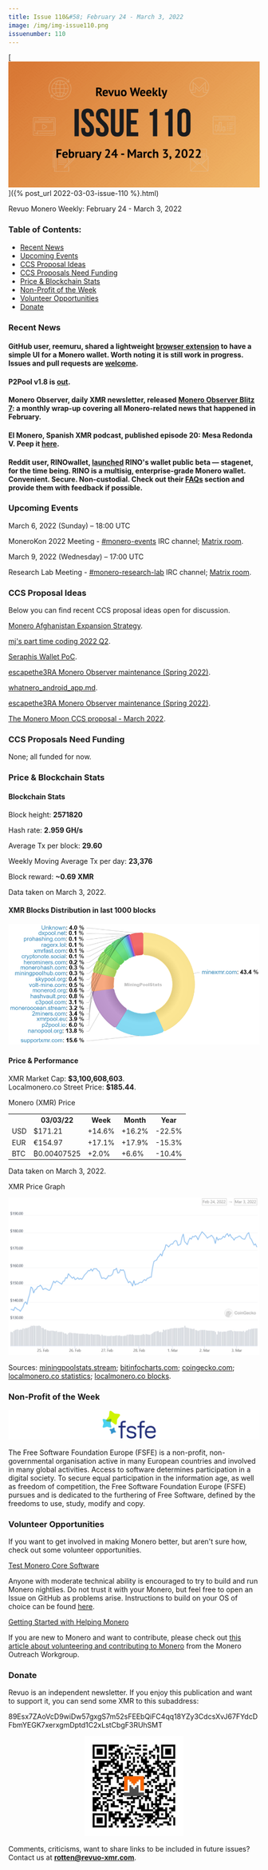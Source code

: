 ```yaml
---
title: Issue 110&#58; February 24 - March 3, 2022
image: /img/img-issue110.png
issuenumber: 110
---
```

[<img src="/img/img-issue110.png" alt="Revuo Monero Weekly #110 Slide" class="img-lead">]({% post_url 2022-03-03-issue-110 %}.html)

<p class="text-lead">Revuo Monero Weekly: February 24 - March 3, 2022</p>
<!--more-->

<h3>Table of Contents:</h3>
<ul class="contents">
    <li><a href="#news">Recent News</a></li>
    <li><a href="#events">Upcoming Events</a></li>
    <li><a href="#ideas">CCS Proposal Ideas</a></li>
    <li><a href="#proposals">CCS Proposals Need Funding</a></li>
    <li><a href="#stats">Price & Blockchain Stats</a></li>
    <li><a href="#merchant">Non-Profit of the Week</a></li>
    <li><a href="#volunteer">Volunteer Opportunities</a></li>
    <li><a href="#donate">Donate</a></li>
</ul>

<h3 id="news">Recent News</h3>

<div class="newsbyte">
    <h4>GitHub user, reemuru, shared a lightweight <a href="https://github.com/hyahatiph-labs/infosec/tree/main/himitsu" target="_blank">browser extension</a> to have a simple UI for a Monero wallet. Worth noting it is still work in progress. Issues and pull requests are <a href="https://github.com/hyahatiph-labs/infosec/releases/tag/himitsu-v0.1.0-experimental" target="_blank">welcome</a>.</h4>
</div>

<div class="newsbyte">
    <h4>P2Pool v1.8 is <a href="https://github.com/SChernykh/p2pool/releases/tag/v1.8" target="_blank">out</a>.</h4>
</div>

<div class="newsbyte">
    <h4>Monero Observer, daily XMR newsletter, released <a href="https://www.monero.observer/monero-observer-blitz-february-2022/" target="_blank">Monero Observer Blitz 7</a>: a monthly wrap-up covering all Monero-related news that happened in February.</h4>
</div>

<div class="newsbyte">
    <h4>El Monero, Spanish XMR podcast, published episode 20: Mesa Redonda V. Peep it <a href="https://yewtu.be/watch?v=lcE_U47QyVM" target="_blank">here</a>.</h4>
</div>

<div class="newsbyte">
    <h4>Reddit user, RINOwallet, <a href="https://teddit.adminforge.de/r/Monero/comments/t5nz6y/announcing_rino_stagenet_testers_wanted/" target="_blank">launched</a> RINO's wallet public beta — stagenet, for the time being. RINO is a multisig, enterprise-grade Monero wallet. Convenient. Secure. Non-custodial. Check out their <a href="https://test.rino.io/faq" target="_blank">FAQs</a> section and provide them with feedback if possible.</h4>
</div>

<h3 id="events">Upcoming Events</h3>

<div class="event">
    <p class="date" markdown="1">March 6, 2022 (Sunday) – 18:00 UTC</p>
    <p markdown="1">MoneroKon 2022 Meeting - <a href="irc://irc.libera.chat/#monero-events" target="_blank">#monero-events</a> IRC channel; <a href="https://matrix.to/#/#monero-events:monero.social" target="_blank">Matrix room</a>.</p>
</div>

<div class="event">
    <p class="date" markdown="1">March 9, 2022 (Wednesday) – 17:00 UTC</p>
    <p markdown="1">Research Lab Meeting - <a href="irc://irc.libera.chat/#monero-research-lab" target="_blank">#monero-research-lab</a> IRC channel; <a href="https://matrix.to/#/#monero-research-lab:monero.social" target="_blank">Matrix room</a>.</p>
</div>

<h3 id="ideas">CCS Proposal Ideas</h3>

<p>Below you can find recent CCS proposal ideas open for discussion.</p>

<div class="proposal">
<p><a href="https://repo.getmonero.org/monero-project/ccs-proposals/-/merge_requests/282" target="_blank">Monero Afghanistan Expansion Strategy</a>.</p>
</div>

<div class="proposal">
<p><a href="https://repo.getmonero.org/monero-project/ccs-proposals/-/merge_requests/287" target="_blank">mj's part time coding 2022 Q2</a>.</p>
</div>

<div class="proposal">
<p><a href="https://repo.getmonero.org/monero-project/ccs-proposals/-/merge_requests/290" target="_blank">Seraphis Wallet PoC</a>.</p>
</div>

<div class="proposal">
<p><a href="https://repo.getmonero.org/monero-project/ccs-proposals/-/merge_requests/291" target="_blank">escapethe3RA Monero Observer maintenance (Spring 2022)</a>.</p>
</div>

<div class="proposal">
<p><a href="https://repo.getmonero.org/monero-project/ccs-proposals/-/merge_requests/293" target="_blank">whatnero_android_app.md</a>.</p>
</div>

<div class="proposal">
<p><a href="https://repo.getmonero.org/monero-project/ccs-proposals/-/merge_requests/292" target="_blank">escapethe3RA Monero Observer maintenance (Spring 2022)</a>.</p>
</div>

<div class="proposal">
<p><a href="https://repo.getmonero.org/monero-project/ccs-proposals/-/merge_requests/294" target="_blank">The Monero Moon CCS proposal - March 2022</a>.</p>
</div>

<h3 id="proposals">CCS Proposals Need Funding</h3>

<p>None; all funded for now.</p>

<h3 id="stats">Price & Blockchain Stats</h3>

<h4 class="stat">Blockchain Stats</h4>

<div class="bcstats">
    <p>Block height: <b>2571820</b></p>
    <p>Hash rate: <b>2.959 GH/s</b></p>
    <p>Average Tx per block: <b>29.60</b></p>
    <p>Weekly Moving Average Tx per day: <b>23,376</b></p>
    <p>Block reward: <b>~0.69 XMR</b></p>
</div>
<p class="note">Data taken on March 3, 2022.</p>

<h4 class="stat">XMR Blocks Distribution in last 1000 blocks</h4>
<p><img src="/img/hashrate-pool-distribution-0303.png" alt="Hashrate Pool Distribution Pie Chart"/></p>

<h4 class="stat" id="price-stat">Price & Performance</h4>

<div class="price-intro">XMR Market Cap: <b>$3,100,608,603</b>.<br/>Localmonero.co Street Price: <b>$185.44</b>.</div>

<p class="table-title">Monero (XMR) Price</p>
<table class="price-table">
  <tr class="row1">
    <th></th>
    <th>03/03/22</th>
    <th>Week</th>
    <th>Month</th>
    <th>Year</th>
  </tr>
  <tr>
    <td data-th="XMR to">USD</td>
    <td data-th="03/03/22">$171.21</td>
    <td data-th="Week" class="green">+14.6%</td>
    <td data-th="Month" class="green">+16.2%</td>
    <td data-th="Year" class="red">-22.5%</td>
  </tr>
  <tr class="row3">
    <td data-th="XMR to">EUR</td>
    <td data-th="03/03/22">€154.97</td>
    <td data-th="Week" class="green">+17.1%</td>
    <td data-th="Month" class="green">+17.9%</td>
    <td data-th="Year" class="red">-15.3%</td>
  </tr>
  <tr>
    <td data-th="XMR to">BTC</td>
    <td data-th="03/03/22">₿0.00407525</td>
    <td data-th="Week" class="green">+2.0%</td>
    <td data-th="Month" class="green">+6.6%</td>
    <td data-th="Year" class="red">-10.4%</td>
  </tr>
</table>
<p class="note">Data taken on March 3, 2022.</p>

<p class="table-title">XMR Price Graph</p>

![XMR Price Graph 02/24/22-03/03/22](/img/weekly-chart-0303.png "XMR Price Graph 02/24/22-03/03/22") 

Sources: <a href="https://miningpoolstats.stream/monero" target="_blank">miningpoolstats.stream</a>; <a href="https://bitinfocharts.com/monero/" target="_blank">bitinfocharts.com</a>; <a href="https://www.coingecko.com/en/coins/monero" target="_blank">coingecko.com</a>; <a href="https://localmonero.co/statistics" target="_blank">localmonero.co statistics</a>; <a href="https://localmonero.co/blocks" target="_blank">localmonero.co blocks</a>.

<h3 id="merchant">Non-Profit of the Week</h3>

<a href="https://fsfe.org/about/about.en.html" target="_blank"><img src="/img/fsfe-logo.png" alt="FSFE Logo" class="merchant-img" id="fse"></a>

The Free Software Foundation Europe (FSFE) is a non-profit, non-governmental organisation active in many European countries and involved in many global activities. Access to software determines participation in a digital society. To secure equal participation in the information age, as well as freedom of competition, the Free Software Foundation Europe (FSFE) pursues and is dedicated to the furthering of Free Software, defined by the freedoms to use, study, modify and copy.

<h3 id="volunteer">Volunteer Opportunities</h3>

<p>If you want to get involved in making Monero better, but aren't sure how, check out some volunteer opportunities.</p>

<div class="newsbyte">
    <p class="date"><a href="https://github.com/monero-project/monero" target="_blank">Test Monero Core Software</a></p>
    <p>Anyone with moderate technical ability is encouraged to try to build and run Monero nightlies. Do not trust it with your Monero, but feel free to open an Issue on GitHub as problems arise. Instructions to build on your OS of choice can be found <a href="https://github.com/monero-project/monero#compiling-monero-from-source" target="_blank">here</a>. </p>
</div>

<div class="newsbyte">
    <p class="date"><a href="https://github.com/monero-project/monero" target="_blank">Getting Started with Helping Monero</a></p>
    <p>If you are new to Monero and want to contribute, please check out <a href="https://www.monerooutreach.org/stories/getting-started-helping-monero.php" target="_blank">this article about volunteering and contributing to Monero</a> from the Monero Outreach Workgroup. </p>
</div>

<h3 id="donate">Donate</h3>

<p markdown="1">Revuo is an independent newsletter. If you enjoy this publication and want to support it, you can send some XMR to this subaddress:</p>

<p class="address" markdown="1">89Esx7ZAoVcD9wiDw57gxgS7m52sFEEbQiFC4qq18YZy3CdcsXvJ67FYdcDFbmYEGK7xerxgmDptd1C2xLstCbgF3RUhSMT</p>

<p><center><a href="monero:89Esx7ZAoVcD9wiDw57gxgS7m52sFEEbQiFC4qq18YZy3CdcsXvJ67FYdcDFbmYEGK7xerxgmDptd1C2xLstCbgF3RUhSMT" class="qr"><img src="/img/donate-monero.jpg" style="max-width: 200px;"/></a></center></p>

Comments, criticisms, want to share links to be included in future issues? Contact us at **rotten@revuo-xmr.com**.